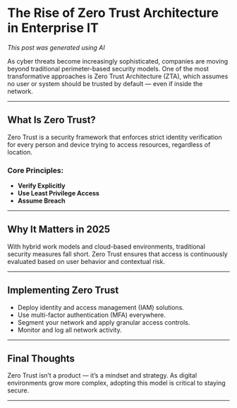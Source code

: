 
# The Rise of Zero Trust Architecture in Enterprise IT

*This post was generated using AI*

As cyber threats become increasingly sophisticated, companies are moving beyond traditional perimeter-based security models. One of the most transformative approaches is Zero Trust Architecture (ZTA), which assumes no user or system should be trusted by default — even if inside the network.

---

## What Is Zero Trust?

Zero Trust is a security framework that enforces strict identity verification for every person and device trying to access resources, regardless of location.

### Core Principles:
- **Verify Explicitly**
- **Use Least Privilege Access**
- **Assume Breach**

---

## Why It Matters in 2025

With hybrid work models and cloud-based environments, traditional security measures fall short. Zero Trust ensures that access is continuously evaluated based on user behavior and contextual risk.

---

## Implementing Zero Trust

- Deploy identity and access management (IAM) solutions.
- Use multi-factor authentication (MFA) everywhere.
- Segment your network and apply granular access controls.
- Monitor and log all network activity.

---

## Final Thoughts

Zero Trust isn’t a product — it’s a mindset and strategy. As digital environments grow more complex, adopting this model is critical to staying secure.

---
